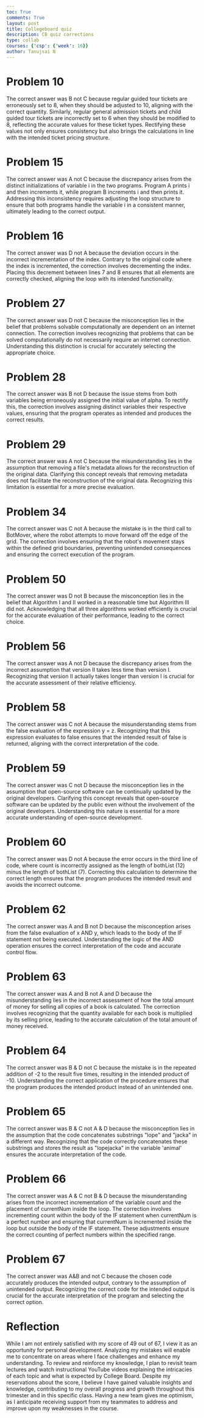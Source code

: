 ```yaml
---
toc: True
comments: True
layout: post
title: Collegeboard quiz
description: CB quiz corrections
type: collab
courses: {'csp': {'week': 16}}
author: Tanujsai N
---
```


# Problem 10
The correct answer was B not C because regular guided tour tickets are erroneously set to 8, when they should be adjusted to 10, aligning with the correct quantity. Similarly, regular general admission tickets and child guided tour tickets are incorrectly set to 6 when they should be modified to 8, reflecting the accurate values for these ticket types. Rectifying these values not only ensures consistency but also brings the calculations in line with the intended ticket pricing structure.

# Problem 15
The correct answer was A not C because the discrepancy arises from the distinct initializations of variable i in the two programs. Program A prints i and then increments it, while program B increments i and then prints it. Addressing this inconsistency requires adjusting the loop structure to ensure that both programs handle the variable i in a consistent manner, ultimately leading to the correct output.

# Problem 16
The correct answer was D not A because the deviation occurs in the incorrect incrementation of the index. Contrary to the original code where the index is incremented, the correction involves decrementing the index. Placing this decrement between lines 7 and 8 ensures that all elements are correctly checked, aligning the loop with its intended functionality.

# Problem 27
The correct answer was D not C because the misconception lies in the belief that problems solvable computationally are dependent on an internet connection. The correction involves recognizing that problems that can be solved computationally do not necessarily require an internet connection. Understanding this distinction is crucial for accurately selecting the appropriate choice.

# Problem 28
The correct answer was B not D because the issue stems from both variables being erroneously assigned the initial value of alpha. To rectify this, the correction involves assigning distinct variables their respective values, ensuring that the program operates as intended and produces the correct results.

# Problem 29
The correct answer was A not C because the misunderstanding lies in the assumption that removing a file's metadata allows for the reconstruction of the original data. Clarifying this concept reveals that removing metadata does not facilitate the reconstruction of the original data. Recognizing this limitation is essential for a more precise evaluation.

# Problem 34
The correct answer was C not A because the mistake is in the third call to BotMover, where the robot attempts to move forward off the edge of the grid. The correction involves ensuring that the robot's movement stays within the defined grid boundaries, preventing unintended consequences and ensuring the correct execution of the program.

# Problem 50
The correct answer was D not B because the misconception lies in the belief that Algorithm I and II worked in a reasonable time but Algorithm III did not. Acknowledging that all three algorithms worked efficiently is crucial for the accurate evaluation of their performance, leading to the correct choice.

# Problem 56
The correct answer was A not D because the discrepancy arises from the incorrect assumption that version II takes less time than version I. Recognizing that version II actually takes longer than version I is crucial for the accurate assessment of their relative efficiency.

# Problem 58
The correct answer was C not A because the misunderstanding stems from the false evaluation of the expression y = z. Recognizing that this expression evaluates to false ensures that the intended result of false is returned, aligning with the correct interpretation of the code.

# Problem 59
The correct answer was C not D because the misconception lies in the assumption that open-source software can be continually updated by the original developers. Clarifying this concept reveals that open-source software can be updated by the public even without the involvement of the original developers. Understanding this nature is essential for a more accurate understanding of open-source development.

# Problem 60
The correct answer was D not A because the error occurs in the third line of code, where count is incorrectly assigned as the length of bothList (12) minus the length of bothList (7). Correcting this calculation to determine the correct length ensures that the program produces the intended result and avoids the incorrect outcome.

# Problem 62
The correct answer was A and B not D because the misconception arises from the false evaluation of x AND y, which leads to the body of the IF statement not being executed. Understanding the logic of the AND operation ensures the correct interpretation of the code and accurate control flow.

# Problem 63
The correct answer was A and B not A and D because the misunderstanding lies in the incorrect assessment of how the total amount of money for selling all copies of a book is calculated. The correction involves recognizing that the quantity available for each book is multiplied by its selling price, leading to the accurate calculation of the total amount of money received.

# Problem 64
The correct answer was B & D not C because the mistake is in the repeated addition of -2 to the result five times, resulting in the intended product of -10. Understanding the correct application of the procedure ensures that the program produces the intended product instead of an unintended one.

# Problem 65
The correct answer was B & C not A & D because the misconception lies in the assumption that the code concatenates substrings "lope" and "jacka" in a different way. Recognizing that the code correctly concatenates these substrings and stores the result as "lopejacka" in the variable 'animal' ensures the accurate interpretation of the code.

# Problem 66
The correct answer was A & C not B & D because the misunderstanding arises from the incorrect incrementation of the variable count and the placement of currentNum inside the loop. The correction involves incrementing count within the body of the IF statement when currentNum is a perfect number and ensuring that currentNum is incremented inside the loop but outside the body of the IF statement. These adjustments ensure the correct counting of perfect numbers within the specified range.

# Problem 67
The correct answer was A&B and not C because the chosen code accurately produces the intended output, contrary to the assumption of unintended output. Recognizing the correct code for the intended output is crucial for the accurate interpretation of the program and selecting the correct option.



# Reflection
While I am not entirely satisfied with my score of 49 out of 67, I view it as an opportunity for personal development. Analyzing my mistakes will enable me to concentrate on areas where I face challenges and enhance my understanding. To review and reinforce my knowledge, I plan to revisit team lectures and watch instructional YouTube videos explaining the intricacies of each topic and what is expected by College Board. Despite my reservations about the score, I believe I have gained valuable insights and knowledge, contributing to my overall progress and growth throughout this trimester and in this specific class. Having a new team gives me optimism, as I anticipate receiving support from my teammates to address and improve upon my weaknesses in the course.
